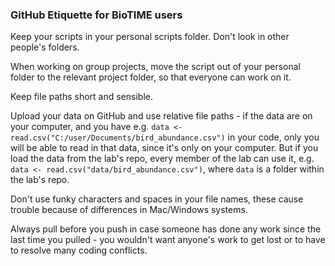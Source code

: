 ### GitHub Etiquette for BioTIME users

Keep your scripts in your personal scripts folder. Don't look in other people's folders.

When working on group projects, move the script out of your personal folder to the relevant project folder, so that everyone can work on it.

Keep file paths short and sensible.

Upload your data on GitHub and use relative file paths - if the data are on your computer, and you have e.g. `data <- read.csv("C:/user/Documents/bird_abundance.csv")` in your code, only you will be able to read in that data, since it's only on your computer. But if you load the data from the lab's repo, every member of the lab can use it, e.g. `data <- read.csv("data/bird_abundance.csv")`, where `data` is a folder within the lab's repo.

Don't use funky characters and spaces in your file names, these cause trouble because of differences in Mac/Windows systems.

Always pull before you push in case someone has done any work since the last time you pulled - you wouldn't want anyone's work to get lost or to have to resolve many coding conflicts.
